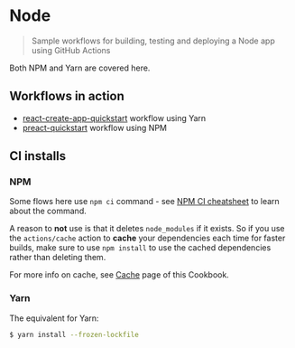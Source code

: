 # Node
> Sample workflows for building, testing and deploying a Node app using GitHub Actions

Both NPM and Yarn are covered here.


## Workflows in action

- [react-create-app-quickstart](https://github.com/MichaelCurrin/react-create-app-quickstart/blob/master/.github/workflows/main.yml) workflow using Yarn
- [preact-quickstart](https://github.com/MichaelCurrin/preact-quickstart/blob/master/.github/workflows/main.yml) workflow using NPM


## CI installs

### NPM

Some flows here use `npm ci` command - see [NPM CI cheatsheet](https://michaelcurrin.github.io/dev-cheatsheets/cheatsheets/javascript/npm/commands/ci.html) to learn about the command.

A reason to **not** use is that it deletes `node_modules` if it exists. So if you use the `actions/cache` action to **cache** your dependencies each time for faster builds, make sure to use `npm install` to use the cached dependencies rather than deleting them.

For more info on cache, see [Cache](/recipes/ci-cd/github-actions/workflows/cache.md) page of this Cookbook.

### Yarn

The equivalent for Yarn:

```sh
$ yarn install --frozen-lockfile
```

